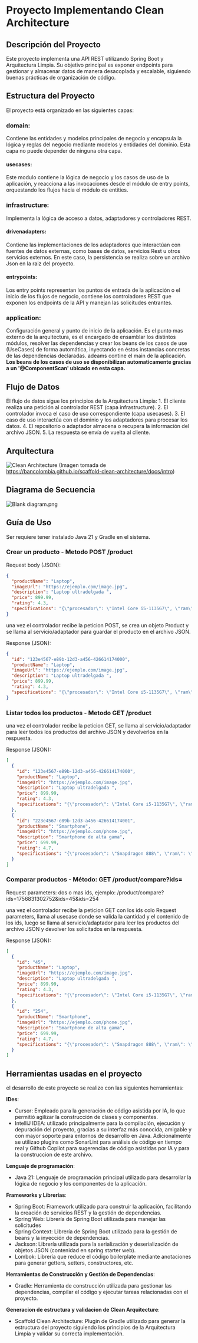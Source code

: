 # Proyecto Implementando Clean Architecture

## Descripción del Proyecto

Este proyecto implementa una API REST utilizando Spring Boot y Arquitectura Limpia. Su objetivo
principal es exponer endpoints para gestionar y almacenar datos de manera desacoplada y escalable,
siguiendo buenas prácticas de organización de código.

## Estructura del Proyecto

El proyecto está organizado en las siguientes capas:
### domain: 
Contiene las entidades y modelos
principales de negocio y encapsula la lógica y reglas del negocio mediante modelos y entidades del dominio. Esta capa no puede depender de ninguna otra capa. 
#### usecases: 
Este modulo contiene la lógica de negocio y los casos de uso de la aplicación,  y reacciona a las invocaciones desde el módulo de entry points, orquestando los flujos hacia el módulo de entities.
### infrastructure: 
Implementa la lógica de acceso a datos, adaptadores y controladores REST. 

#### drivenadapters:
Contiene las implementaciones de los adaptadores que interactúan con fuentes de datos externas, como bases de datos, servicios Rest u otros servicios externos. En este caso, la persistencia se realiza sobre un archivo Json en la raiz del proyecto.

#### entrypoints:
Los entry points representan los puntos de entrada de la aplicación o el inicio de los flujos de negocio, contiene los controladores REST que exponen los endpoints de la API y manejan las solicitudes entrantes.

###  application:
Configuración general y punto de inicio de la aplicación. Es el punto mas externo de la arquitectura, es el encargado de ensamblar los distintos módulos, resolver las dependencias y crear los beans de los casos de use (UseCases) de forma automática, inyectando en éstos instancias concretas de las dependencias declaradas. adeams contine el main de la aplicación.
**Los beans de los casos de uso se disponibilizan automaticamente gracias a un '@ComponentScan' ubicado en esta capa.**

## Flujo de Datos

El flujo de datos sigue los principios de la Arquitectura Limpia: 1. El cliente realiza una petición al
controlador REST (capa infrastructure). 2. El controlador invoca el caso de uso correspondiente (capa
usecases). 3. El caso de uso interactúa con el dominio y los adaptadores para procesar los datos. 4. El
repositorio o adaptador almacena o recupera la información del archivo JSON. 5. La respuesta se
envía de vuelta al cliente.

## Arquitectura

![Clean Architecture](https://miro.medium.com/max/1400/1*ZdlHz8B0-qu9Y-QO3AXR_w.png)
(Imagen tomada de https://bancolombia.github.io/scaffold-clean-architecture/docs/intro)

## Diagrama de Secuencia

![Blank diagram.png](applications/app-service/src/main/resources/Blank%20diagram.png)

## Guía de Uso
Ser requiere tener instalado Java 21 y Gradle en el sistema.

### Crear un producto - Metodo POST /product

Request body (JSON):
```json
{
  "productName": "Laptop",
  "imageUrl": "https://ejemplo.com/image.jpg",
  "description": "Laptop ultradelgada ",
  "price": 899.99,
  "rating": 4.3,
  "specifications": "{\"procesador\": \"Intel Core i5-1135G7\", \"ram\": \"8GB\", \"almacenamiento\": \"256GB SSD\", \"pantalla\": \"14\\\" FHD\"}"
}
```
una vez el controlador recibe la peticion POST, se crea un objeto Product y se llama al servicio/adaptador para guardar el producto en el archivo JSON.

Response (JSON):
```json
{
  "id": "123e4567-e89b-12d3-a456-426614174000",
  "productName": "Laptop",
  "imageUrl": "https://ejemplo.com/image.jpg",
  "description": "Laptop ultradelgada ",
  "price": 899.99,
  "rating": 4.3,
  "specifications": "{\"procesador\": \"Intel Core i5-1135G7\", \"ram\": \"8GB\", \"almacenamiento\": \"256GB SSD\", \"pantalla\": \"14\\\" FHD\"}"
}
```
### Listar todos los productos - Metodo GET /product

una vez el controlador recibe la peticion GET, se llama al servicio/adaptador para leer todos los productos del archivo JSON y devolverlos en la respuesta.

Response (JSON):
```json
[
  {
    "id": "123e4567-e89b-12d3-a456-426614174000",
    "productName": "Laptop",
    "imageUrl": "https://ejemplo.com/image.jpg",
    "description": "Laptop ultradelgada ",
    "price": 899.99,
    "rating": 4.3,
    "specifications": "{\"procesador\": \"Intel Core i5-1135G7\", \"ram\": \"8GB\", \"almacenamiento\": \"256GB SSD\", \"pantalla\": \"14\\\" FHD\"}"
  },
  {
    "id": "223e4567-e89b-12d3-a456-426614174001",
    "productName": "Smartphone",
    "imageUrl": "https://ejemplo.com/phone.jpg",
    "description": "Smartphone de alta gama",
    "price": 699.99,
    "rating": 4.7,
    "specifications": "{\"procesador\": \"Snapdragon 888\", \"ram\": \"8GB\", \"almacenamiento\": \"128GB\", \"pantalla\": \"6.5\\\" AMOLED\"}"
  }
]
```
### Comparar productos - Método: GET /product/compare?ids=
Request parameters:
dos o mas ids, ejemplo:
/product/compare?ids=1756831302752&ids=45&ids=254

una vez el controlador recibe la peticion GET con los ids colo Request parameters, llama al usecase donde se valida la cantidad y el contenido de los ids, luego se llama al servicio/adaptador para leer los productos del archivo JSON y devolver los solicitados en la respuesta.

Response (JSON):
```json
[
  {
    "id": "45",
    "productName": "Laptop",
    "imageUrl": "https://ejemplo.com/image.jpg",
    "description": "Laptop ultradelgada ",
    "price": 899.99,
    "rating": 4.3,
    "specifications": "{\"procesador\": \"Intel Core i5-1135G7\", \"ram\": \"8GB\", \"almacenamiento\": \"256GB SSD\", \"pantalla\": \"14\\\" FHD\"}"
  },
  {
    "id": "254",
    "productName": "Smartphone",
    "imageUrl": "https://ejemplo.com/phone.jpg",
    "description": "Smartphone de alta gama",
    "price": 699.99,
    "rating": 4.7,
    "specifications": "{\"procesador\": \"Snapdragon 888\", \"ram\": \"8GB\", \"almacenamiento\": \"128GB\", \"pantalla\": \"6.5\\\" AMOLED\"}"
  }
]
```

## Herramientas usadas en el proyecto 
el desarrollo de este proyecto se realizo con las siguientes herramientas:

**IDes**: 
- Cursor: Empleado para la generación de código asistida por IA, lo que permitió agilizar la construcción de clases y componentes.
- IntelliJ IDEA: utilizado principalmente para la compilación, ejecución y depuración del proyecto, gracias a su interfaz más conocida, amigable y con mayor soporte para entornos de desarrollo en Java. Adicionalmente se utilizao plugins como SonarLint para análisis de código en tiempo real y Github Copilot para sugerencias de código asistidas por IA y para la construccion de este archivo.

**Lenguaje de programación**:
- Java 21: Lenguaje de programación principal utilizado para desarrollar la lógica de negocio y los componentes de la aplicación.

**Frameworks y Librerías**:
- Spring Boot: Framework utilizado para construir la aplicación, facilitando la creación de servicios REST y la gestión de dependencias.
- Spring Web: Librería de Spring Boot utilizada para manejar las solicitudes
- Spring Context: Librería de Spring Boot utilizada para la gestión de beans y la inyección de dependencias.
- Jackson: Librería utilizada para la serialización y deserialización de objetos JSON (contenidad en spring starter web).
- Lombok: Librería que reduce el código boilerplate mediante anotaciones para generar getters, setters, constructores, etc.

**Herramientas de Construcción y Gestión de Dependencias**:
- Gradle: Herramienta de construcción utilizada para gestionar las dependencias, compilar el código y ejecutar tareas relacionadas con el proyecto.

**Generacion de estructura y validacion de Clean Arquitecture**:
- Scaffold Clean Architecture: Plugin de Gradle utilizado para generar la estructura del proyecto siguiendo los principios de la Arquitectura Limpia y validar su correcta implementación.





